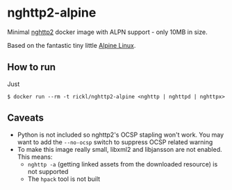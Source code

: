 # nghttp2-alpine

Minimal [nghttp2](https://github.com/nghttp2/nghttp2) docker image with ALPN support - only 10MB in size.

Based on the fantastic tiny little [Alpine Linux](https://hub.docker.com/_/alpine/).

## How to run

Just

    $ docker run --rm -t rickl/nghttp2-alpine <nghttp | nghttpd | nghttpx>

## Caveats

* Python is not included so nghttp2's OCSP stapling won't work. You may want to add the `--no-ocsp` switch to suppress OCSP related warning
* To make this image really small, libxml2 and libjansson are not enabled. This means:
  * `nghttp -a` (getting linked assets from the downloaded resource) is not supported
  * The `hpack` tool is not built

